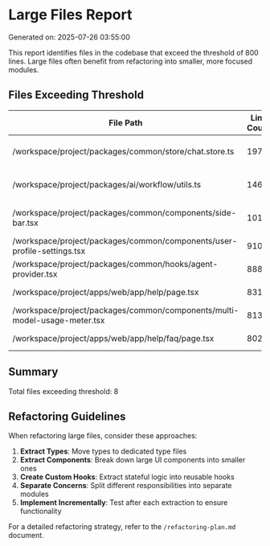 # Large Files Report

Generated on: 2025-07-26 03:55:00

This report identifies files in the codebase that exceed the threshold of 800 lines.
Large files often benefit from refactoring into smaller, more focused modules.

## Files Exceeding Threshold

| File Path | Line Count | Recommendation |
|-----------|------------|----------------|
| /workspace/project/packages/common/store/chat.store.ts | 1970 | High priority refactoring needed |
| /workspace/project/packages/ai/workflow/utils.ts | 1461 | High priority refactoring needed |
| /workspace/project/packages/common/components/side-bar.tsx | 1019 | High priority refactoring needed |
| /workspace/project/packages/common/components/user-profile-settings.tsx | 910 | Medium priority refactoring |
| /workspace/project/packages/common/hooks/agent-provider.tsx | 888 | Medium priority refactoring |
| /workspace/project/apps/web/app/help/page.tsx | 831 | Medium priority refactoring |
| /workspace/project/packages/common/components/multi-model-usage-meter.tsx | 813 | Medium priority refactoring |
| /workspace/project/apps/web/app/help/faq/page.tsx | 802 | Medium priority refactoring |

## Summary

Total files exceeding threshold: 8

## Refactoring Guidelines

When refactoring large files, consider these approaches:

1. **Extract Types**: Move types to dedicated type files
2. **Extract Components**: Break down large UI components into smaller ones
3. **Create Custom Hooks**: Extract stateful logic into reusable hooks
4. **Separate Concerns**: Split different responsibilities into separate modules
5. **Implement Incrementally**: Test after each extraction to ensure functionality

For a detailed refactoring strategy, refer to the `/refactoring-plan.md` document.